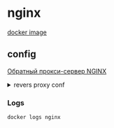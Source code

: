 # nginx

[docker image](https://hub.docker.com/_/nginx)

## config

[Обратный прокси-сервер NGINX](https://docs.nginx.com/nginx/admin-guide/web-server/reverse-proxy/)

<details>
<summary>revers proxy conf</summary>

```
events {}

http {
    upstream backend {
        server backend:9999;
    }

    server {
        listen 80;

        location / {
            proxy_pass http://backend;
            proxy_set_header Host $host;
            proxy_set_header X-Real-IP $remote_addr;
            proxy_set_header X-Forwarded-For $proxy_add_x_forwarded_for;
        }
    }
}

```

Этот конфигурационный файл Nginx задает правила для работы с обратным проксированием, перенаправляя запросы от клиентов
к сервису `backend`, работающему на порту `9999`.

### Разберем файл по частям:

#### 1. **`events {}`**

- Блок `events` необходим для базовой работы Nginx, даже если он пустой.
- Он может содержать настройки обработки соединений, такие как `worker_connections`, которые ограничивают количество
  одновременных соединений.

---

#### 2. **`http {}`**

- Главный блок для настройки HTTP-серверов.
- В нем задаются все правила маршрутизации и проксирования.

---

#### 3. **`upstream backend`**

   ```nginx
   upstream backend {
       server backend:9999;
   }
   ```

- Определяет **группу серверов**, к которым Nginx будет перенаправлять запросы.
- `backend:9999`: имя контейнера Docker (или хоста) с портом, где работает ваше приложение.
- Этот блок абстрагирует настройку целевых серверов и позволяет гибко добавлять их в будущем (например, для балансировки
  нагрузки).

---

#### 4. **`server {}`**

   ```nginx
   server {
       listen 80;
   }
   ```

- Описывает отдельный HTTP-сервер.
- `listen 80`: сервер слушает запросы на порту `80` (стандартный HTTP-порт).

---

#### 5. **`location /`**

   ```nginx
   location / {
       proxy_pass http://backend;
       proxy_set_header Host $host;
       proxy_set_header X-Real-IP $remote_addr;
       proxy_set_header X-Forwarded-For $proxy_add_x_forwarded_for;
   }
   ```

- Указывает маршрут для запросов, пришедших на `/` (корневой путь).
- **`proxy_pass http://backend;`**: перенаправляет все запросы к группе серверов `backend` (определенной выше).
- **Заголовки:**
    - `proxy_set_header Host $host`: передает оригинальный хост, указанный клиентом.
    - `proxy_set_header X-Real-IP $remote_addr`: передает реальный IP-адрес клиента (полезно для логов).
    - `proxy_set_header X-Forwarded-For $proxy_add_x_forwarded_for`: добавляет цепочку IP-адресов, через которые прошел
      запрос.

---

### Итоговая работа

1. Клиент отправляет запрос на `http://<ваш-сервер>:80/`.
2. Nginx принимает запрос на порту `80` и перенаправляет его на `backend:9999`.
3. Настройки заголовков обеспечивают, что приложение `backend` получает дополнительную информацию о клиенте.

### Примечание

Если вы используете Docker Compose:

- Убедитесь, что сервисы `backend` и `nginx` находятся в одной сети.
- Имена контейнеров (`backend`) должны совпадать. Если это не так, используйте IP-адрес или измените
  `docker-compose.yml`, чтобы указать правильное имя хоста.

</details>

### Logs

`docker logs nginx`
